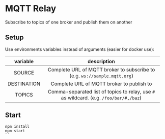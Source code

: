 # MQTT Relay

Subscribe to topics of one broker and publish them on another

## Setup
Use environments variables instead of arguments (easier for docker use):

| variable 	| description 	|
|:--------:	|:-----------:	|
| SOURCE    	| Complete URL of MQTT broker to subscribe to (e.g. `ws://sample.mqtt.org`)
| DESTINATION	| Complete URL of MQTT broker to publish to
| TOPICS    	| Comma-separated list of topics to relay, use `#` as wildcard. (e.g. `/foo/bar/#,/baz`)



## Start
```
npm install
npm start
``


